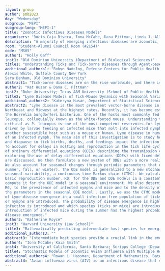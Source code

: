```yaml
---
layout: group
author: smb2023
day: "Wednesday"
subgroup: "MEPI"
subgroup-long: "MEPI-1"
title: "Zoonotic Infectious Diseases Models"
organizers: "Rocio Caja Rivera, Iona McCabe, Dana Pittman, Linda J. Allen"
description: "A majority of emerging infectious diseases are zoonotic, spread from non-human animals to humans. Multiple hosts, vectors, and seasonality are common features in zoonoses. Therefore, identification of the roles of hosts and vectors and their behavior as well as the timing of control methods are important to public and global health. In this mini-symposium, the effects of seasonality on the emergence of two zoonoses are explored in models for Lyme disease in a tick-mouse cycle and avian influenza spread by migrating waterfowl. The life stages and behavior of ticks on the outcome of control and the identification of intermediate hosts, crucial in the spread of disease to humans, are also explored."
room: "Student-Alumni Council Room (#2154)"
code: "MS05"
author1: "Holly Gaff"
inst1: "Old Dominion University (Department of Biological Sciences)"
title1: "Understanding Ticks and Tick-borne Diseases through Agent-based Modeling"
additional_authors1: "Robyn Nadolny, Defense Centers for Public Health-Aberdeen
Alexis White, Suffolk County New York
Sara Benham, Old Dominion University"
abstract1: "Tick-borne diseases are on the rise worldwide, and there is a lot of interest to reduce the burden of these diseases. Ticks and tick-borne pathogens are not well studied partly owing to their challenging biology. The dynamics of tick-borne pathogens includes multi-year systems of weather, habitat, and environmental factors plus the availability of hosts required for each life stage. Mathematical models provide an ideal tool to explore this type of complex system by implementing the dynamics that are known and exploring the potential additional components that are less understood. A series of agent-based models will be presented that investigate tick-borne disease dynamics, control, and geographic spread. Each model was based on field and lab data, and the output from each help to identify future experiments."
author2: "Kat Husar & Dana C. Pittman"
inst2: "Duke University; Texas A&M University (School of Public Health Epidemiology and Biostatistics)"
title2: "Lyme Disease Models of Tick-Mouse Dynamics with Seasonal Variation in Births, Deaths, and Tick Feeding"
additional_authors2: "Kateryna Husar, Department of Statistical Science, Duke University; Johnny Rajala, Department of Computer Science, University of Maryland; Fahad Mostafa, Department of Mathematics and Statistics, Texas Tech University; Linda J. S. Allen, Department of Mathematics and Statistics, Texas Tech University."
abstract2: "Lyme disease is the most prevalent vector-borne disease in the United States impacting the
Northeast and Midwest at the highest rates. Recently, it has become established in southeastern and south-central regions of Canada. Lyme disease is passed by the black-legged tick, Ixodes scapularis, infected with
the Borrelia burgdorferi bacterium. One of the hosts most commonly fed on by I. scapularis is Peromyscus
leucopus, colloquially known as the white-footed mouse. Understanding this parasite-host interaction is
critical as P. leucopus is one of the most competent reservoirs for Lyme disease. The cycle of infection is
driven by larvae feeding on infected mice that molt into infected nymphs and then transmit the disease to
another susceptible host such as a mouse or human. Lyme disease in humans is generally caused by the bite
of an infected nymph. The main aim of this investigation is to study how demographic and seasonal variation
and diapause in tick births, deaths, and feedings impact the infection dynamics of the tick–mouse cycle.
To account for delays in molting and reproduction in the tick life cycle, we begin by formulating a system
of ordinary differential equations (ODEs) describing the transmission cycle between ticks and mice before
exploring the use of delay differential equations (DDEs) with fixed delays. Several different tick feeding rates
are discussed. We then formulate a new system of ODEs with a more realistic Erlang-distributed delay.
We also account for seasonal changes through periodic parameters that depend on the season (spring,
summer, fall, or winter). The ODE model is generalized to a new stochastic model with demographic and
seasonal variability, a continuous-time Markov chain (CTMC). We calculate and discuss the relevance of the
basic reproduction number, R0, for the ODE and DDE models in a constant environment and numerically
compute it for the ODE model in a seasonal environment. We also determine the numerical sensitivity of
R0, to the prevalence of infected nymphs and mice and to the density of infected nymphs to changes in
the parameters in the seasonal ODE model . Lastly, we use the CTMC model to investigate the probability
of Lyme disease emergence in a small infection-free population of ticks and mice when a few infected mice
or nymphs are introduced. The probability of disease emergence is highly dependent on the season the
infection is introduced and which species (ticks or mice) are introduced. The numerical results show that
introduction of infected mice during the summer has the highest probability of sustained infection and
disease emergence."
author3: "Katherine Royce"
inst3: "Harvard University (Law School)"
title3: "Mathematically predicting intermediate host species for emerging zoonoses"
additional_authors3: ""
abstract3: "Intermediate host species provide a crucial link in the emergence of zoonotic infectious diseases, serving as a population where an emerging pathogen can mutate to become human-transmissible. Identifying such species is thus a key component of predicting and mitigating future epidemics. Despite this importance, intermediate host species have not been investigated in much detail, and have generally only been identified by testing for the presence of pathogens in multiple candidate species. This talk will present a mathematical model able to identify likely intermediate host species for emerging zoonoses based on ecological data for the candidates and epidemiological data for the pathogen. The model accurately identifies potential intermediate hosts of the three emerging coronaviruses of the twenty-first century, predicting palm civets as intermediate hosts for SARS-CoV-1 and dromedary camels as intermediate hosts for MERS. Further, it suggests mink, raccoon dogs, and ferrets as probable intermediate host species for SARS-CoV-2. With the capacity to evaluate intermediate host likelihood among different species, researchers can focus testing for possible infection sources and interventions more effectively."
author4: "Iona McCabe; Kaia Smith"
inst4: "University of California, Santa Barbara; Scripps College (Department of Mathematics; Department of Mathematics)"
title4: "Stochastic Models of Zoonotic Avian Influenza with Multiple Hosts, Environmental Transmission, and Migration in the Natural Reservoir"
additional_authors4: "Rowan L. Hassman, Department of Mathematics, Bates College; Linda J. S. Allen, Department of Mathematics and Statistics, Texas Tech University,"
abstract4: "Avian influenza virus (AIV) is an infectious disease that circulates among wild bird populations and regularly spills over into domestic animals, such as poultry and swine. This spread raises the risk of a mutation resulting in a human-to-human-transmissible strain, which would pose a serious threat to public health. Mathematical modeling can be a powerful tool to mitigate the risks associated with these strains. Prior models have included factors such as multiple host populations, spillover into humans, environmental transmission, seasonality, and migration. We develop an ordinary differential equation (ODE) model that combines all of these factors, and we translate this into a stochastic continuous-time Markov chain (CTMC) model. We examine and compare the numerical trajectories of the disease using the ODE and CTMC models. Linear approximation of the ODE model near the disease-free solution leads to the basic reproduction number R0, a threshold for both the ODE and CTMC models. Linearization of the CTMC near the disease-free solution leads to a branching process approximation and the corresponding backward Kolmogorov differential equation, which can be used to estimate the probability of disease extinction when R0. Seasonal variation in migration, transmission, birth rate and viral decay results in a seasonally-dependent probability of disease extinction (no disease outbreak). A parameter sensitivity analysis of the ODE model with respect to R0 indicates that our model is sensitive to the wild bird recovery rate and environmental transmission-related parameters, which may inform future research. Additionally, in the CTMC model, we examine the sensitivity of the frequency of a spillover event into the human population from domestic poultry. We find that wild birds can drive infection numbers in other populations even when transmission parameters for those populations are low, and that environmental transmission can be a significant driver of infections."
---
```

